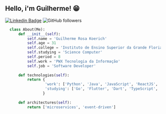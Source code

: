 ## Hello, i'm Guilherme! :grin:

[![Linkedin Badge](https://img.shields.io/badge/-LinkedIn-blue?style=flat-square&logo=Linkedin&logoColor=white&link=https://www.linkedin.com/in/guilhermekoerich/)](https://www.linkedin.com/in/guilhermekoerich/) 
![GitHub followers](https://img.shields.io/github/followers/guikoerich?style=social)

```python
  class About(Me):
      def __init__(self):
          self.name = 'Guilherme Rosa Koerich'
          self.age = 31
          self.college = 'Instituto de Ensino Superior da Grande Florianópolis'
          self.studying = 'Science Computer'
          self.period = 8
          self.work = 'PWX Tecnologia da Informação'
          self.job = 'Software Developer'
      
      def technologies(self):
          return {
                  'work': ['Python', 'Java', 'JavaScript', 'ReactJS', 'RabbitMQ', 'PostgreSQL', 'Redis', 'Docker', 'MySQL'], 
                  'studying': ['Go', 'Flutter', 'Dart', 'TypeScript', 'VueJS']
                 }
      
      def architectures(self):
          return ['microservices', 'event-driven']
      
```
